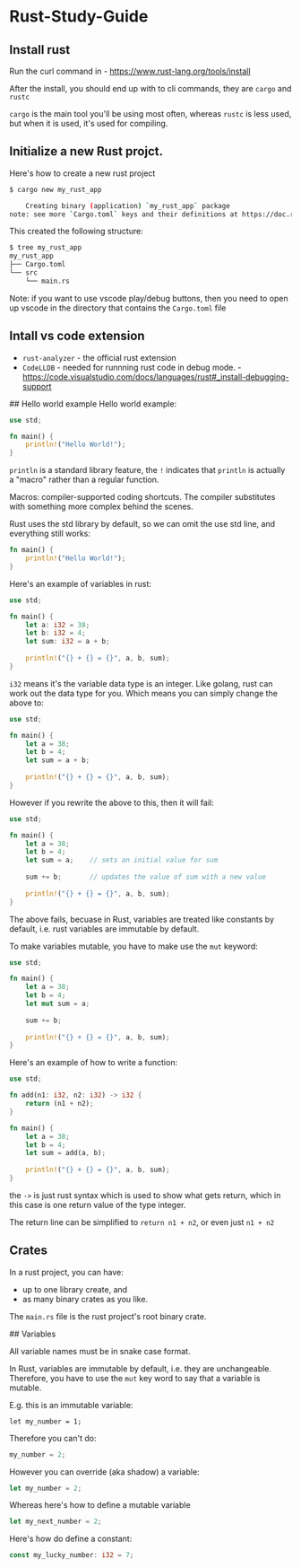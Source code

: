 # Rust-Study-Guide


## Install rust

Run the curl command in - https://www.rust-lang.org/tools/install

After the install, you should end up with to cli commands, they are `cargo` and `rustc`

`cargo` is the main tool you'll be using most often, whereas `rustc` is less used, but when it is used, it's used for compiling. 


## Initialize a new Rust projct. 

Here's how to create a new rust project

```bash
$ cargo new my_rust_app

    Creating binary (application) `my_rust_app` package
note: see more `Cargo.toml` keys and their definitions at https://doc.rust-lang.org/cargo/reference/manifest.html
```

This created the following structure:

```bash
$ tree my_rust_app 
my_rust_app
├── Cargo.toml
└── src
    └── main.rs

```

Note: if you want to use vscode play/debug buttons, then you need to open up vscode in the directory that contains the `Cargo.toml` file 


## Intall vs code extension

- `rust-analyzer` - the official rust extension
- `CodeLLDB` - needed for runnning rust code in debug mode. - https://code.visualstudio.com/docs/languages/rust#_install-debugging-support


## Hello world example
Hello world example:

```rust
use std;

fn main() {
    println!("Hello World!");
}
```

`println` is a standard library feature, the `!` indicates that `println` is actually a "macro" rather than a regular function. 

Macros: compiler-supported coding shortcuts. The compiler substitutes with something more complex behind the scenes. 

Rust uses the std library by default, so we can omit the use std line, and everything still works:

```rust
fn main() {
    println!("Hello World!");
}
```




Here's an example of variables in rust:

```rust
use std;

fn main() {
    let a: i32 = 38;
    let b: i32 = 4;
    let sum: i32 = a + b;
    
    println!("{} + {} = {}", a, b, sum);
}

```

`i32` means it's the variable data type is an integer. Like golang, rust can work out the data type for you. Which means you can simply change the above to:

```rust
use std;

fn main() {
    let a = 38;
    let b = 4;
    let sum = a + b; 
    
    println!("{} + {} = {}", a, b, sum);
}
```

However if you rewrite the above to this, then it will fail:

```rust
use std;

fn main() {
    let a = 38;
    let b = 4;
    let sum = a;    // sets an initial value for sum
    
    sum += b;       // updates the value of sum with a new value
    
    println!("{} + {} = {}", a, b, sum);
}
```

The above fails, becuase in Rust, variables are treated like constants by default, i.e. rust variables are immutable by default.  

To make variables mutable, you have to make use the `mut` keyword:

```rust
use std;

fn main() {
    let a = 38;
    let b = 4;
    let mut sum = a;
    
    sum += b;
    
    println!("{} + {} = {}", a, b, sum);
}
```

   
Here's an example of how to write a function:


```rust
use std;

fn add(n1: i32, n2: i32) -> i32 {
    return (n1 + n2); 
}

fn main() {
    let a = 38;
    let b = 4;
    let sum = add(a, b);
    
    println!("{} + {} = {}", a, b, sum);
}
```

the `->` is just rust syntax which is used to show what gets return, which in this case is one return value of the type integer. 

The return line can be simplified to `return n1 + n2`, or even just `n1 + n2`



## Crates

In a rust project, you can have:

- up to one library create, and
- as many binary crates as you like. 

The `main.rs` file is the rust project's root binary crate. 


## Variables

All variable names must be in snake case format. 

In Rust, variables are immutable by default, i.e. they are unchangeable. Therefore, you have to use the `mut` key word to say that a variable is mutable.

E.g. this is an immutable variable:

```
let my_number = 1;
```

Therefore you can't do:

```rust
my_number = 2;
```

However you can override (aka shadow) a variable:

```rust
let my_number = 2;
```


Whereas here's how to define a mutable variable

```rust
let my_next_number = 2;
```

Here's how do define a constant:

```rust
const my_lucky_number: i32 = 7;
```

